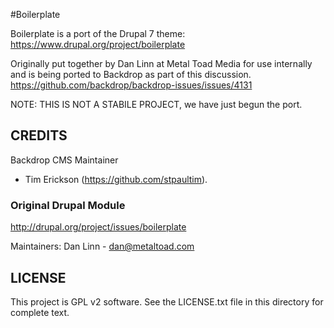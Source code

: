 #Boilerplate

Boilerplate is a port of the Drupal 7 theme: 
https://www.drupal.org/project/boilerplate

Originally put together by Dan Linn at Metal Toad Media for use internally and is being ported to Backdrop 
as part of this discussion. https://github.com/backdrop/backdrop-issues/issues/4131

NOTE: THIS IS NOT A STABILE PROJECT, we have just begun the port. 

## CREDITS

Backdrop CMS Maintainer

- Tim Erickson (https://github.com/stpaultim).

### Original Drupal Module

http://drupal.org/project/issues/boilerplate

Maintainers:
Dan Linn - dan@metaltoad.com

## LICENSE

This project is GPL v2 software. See the LICENSE.txt file in this directory for
complete text.
